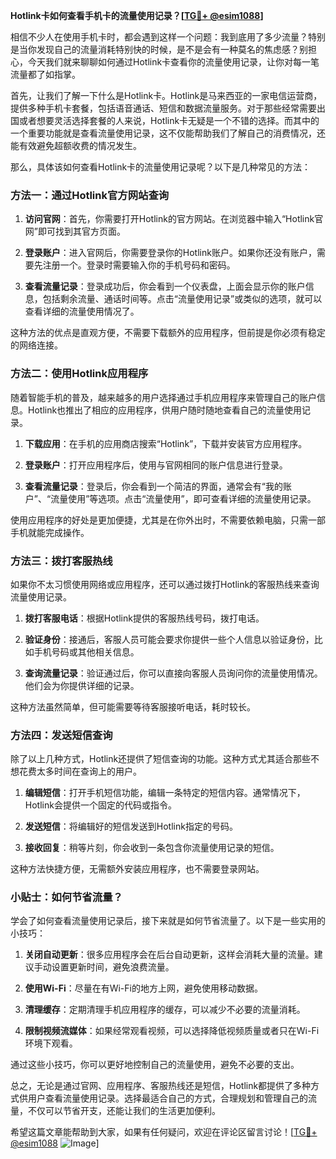 **Hotlink卡如何查看手机卡的流量使用记录？[[TG💪+ @esim1088](https://t.me/s/esim1088)]**

相信不少人在使用手机卡时，都会遇到这样一个问题：我到底用了多少流量？特别是当你发现自己的流量消耗特别快的时候，是不是会有一种莫名的焦虑感？别担心，今天我们就来聊聊如何通过Hotlink卡查看你的流量使用记录，让你对每一笔流量都了如指掌。

首先，让我们了解一下什么是Hotlink卡。Hotlink是马来西亚的一家电信运营商，提供多种手机卡套餐，包括语音通话、短信和数据流量服务。对于那些经常需要出国或者想要灵活选择套餐的人来说，Hotlink卡无疑是一个不错的选择。而其中的一个重要功能就是查看流量使用记录，这不仅能帮助我们了解自己的消费情况，还能有效避免超额收费的情况发生。

那么，具体该如何查看Hotlink卡的流量使用记录呢？以下是几种常见的方法：

### 方法一：通过Hotlink官方网站查询

1. **访问官网**：首先，你需要打开Hotlink的官方网站。在浏览器中输入“Hotlink官网”即可找到其官方页面。
   
2. **登录账户**：进入官网后，你需要登录你的Hotlink账户。如果你还没有账户，需要先注册一个。登录时需要输入你的手机号码和密码。

3. **查看流量记录**：登录成功后，你会看到一个仪表盘，上面会显示你的账户信息，包括剩余流量、通话时间等。点击“流量使用记录”或类似的选项，就可以查看详细的流量使用情况了。

这种方法的优点是直观方便，不需要下载额外的应用程序，但前提是你必须有稳定的网络连接。

### 方法二：使用Hotlink应用程序

随着智能手机的普及，越来越多的用户选择通过手机应用程序来管理自己的账户信息。Hotlink也推出了相应的应用程序，供用户随时随地查看自己的流量使用记录。

1. **下载应用**：在手机的应用商店搜索“Hotlink”，下载并安装官方应用程序。

2. **登录账户**：打开应用程序后，使用与官网相同的账户信息进行登录。

3. **查看流量记录**：登录后，你会看到一个简洁的界面，通常会有“我的账户”、“流量使用”等选项。点击“流量使用”，即可查看详细的流量使用记录。

使用应用程序的好处是更加便捷，尤其是在你外出时，不需要依赖电脑，只需一部手机就能完成操作。

### 方法三：拨打客服热线

如果你不太习惯使用网络或应用程序，还可以通过拨打Hotlink的客服热线来查询流量使用记录。

1. **拨打客服电话**：根据Hotlink提供的客服热线号码，拨打电话。

2. **验证身份**：接通后，客服人员可能会要求你提供一些个人信息以验证身份，比如手机号码或其他相关信息。

3. **查询流量记录**：验证通过后，你可以直接向客服人员询问你的流量使用情况。他们会为你提供详细的记录。

这种方法虽然简单，但可能需要等待客服接听电话，耗时较长。

### 方法四：发送短信查询

除了以上几种方式，Hotlink还提供了短信查询的功能。这种方式尤其适合那些不想花费太多时间在查询上的用户。

1. **编辑短信**：打开手机短信功能，编辑一条特定的短信内容。通常情况下，Hotlink会提供一个固定的代码或指令。

2. **发送短信**：将编辑好的短信发送到Hotlink指定的号码。

3. **接收回复**：稍等片刻，你会收到一条包含你流量使用记录的短信。

这种方法快捷方便，无需额外安装应用程序，也不需要登录网站。

### 小贴士：如何节省流量？

学会了如何查看流量使用记录后，接下来就是如何节省流量了。以下是一些实用的小技巧：

1. **关闭自动更新**：很多应用程序会在后台自动更新，这样会消耗大量的流量。建议手动设置更新时间，避免浪费流量。

2. **使用Wi-Fi**：尽量在有Wi-Fi的地方上网，避免使用移动数据。

3. **清理缓存**：定期清理手机应用程序的缓存，可以减少不必要的流量消耗。

4. **限制视频流媒体**：如果经常观看视频，可以选择降低视频质量或者只在Wi-Fi环境下观看。

通过这些小技巧，你可以更好地控制自己的流量使用，避免不必要的支出。

总之，无论是通过官网、应用程序、客服热线还是短信，Hotlink都提供了多种方式供用户查看流量使用记录。选择最适合自己的方式，合理规划和管理自己的流量，不仅可以节省开支，还能让我们的生活更加便利。

希望这篇文章能帮助到大家，如果有任何疑问，欢迎在评论区留言讨论！[[TG💪+ @esim1088](https://t.me/s/esim1088) ![Image](https://i.postimg.cc/4NQfJmqS/Snipaste-2025-05-13-00-14-12.png)]